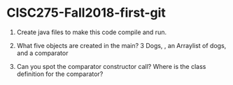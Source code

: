# CISC275-Fall2018-first-git
1. Create java files to make this code compile and run.

2. What five objects are created in the main?
 3 Dogs, , an Arraylist of dogs, and a comparator

3. Can you spot the comparator constructor call? Where is the class definition for the comparator?
